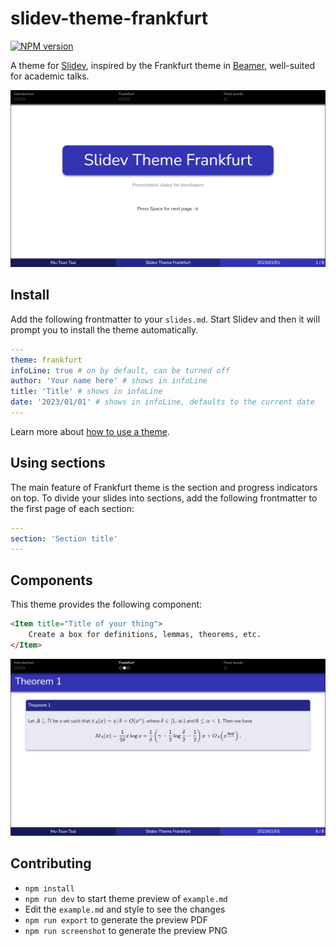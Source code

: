 # slidev-theme-frankfurt

[![NPM version](https://img.shields.io/npm/v/slidev-theme-frankfurt?color=3AB9D4&label=)](https://www.npmjs.com/package/slidev-theme-frankfurt)

A theme for [Slidev](https://github.com/slidevjs/slidev),
inspired by the Frankfurt theme in [Beamer](https://github.com/josephwright/beamer),
well-suited for academic talks.

![](screenshots/01.png)

## Install

Add the following frontmatter to your `slides.md`.
Start Slidev and then it will prompt you to install the theme automatically.

```yaml
---
theme: frankfurt
infoLine: true # on by default, can be turned off
author: 'Your name here' # shows in infoLine
title: 'Title' # shows in infoLine
date: '2023/01/01' # shows in infoLine, defaults to the current date
---
```

Learn more about [how to use a theme](https://sli.dev/guide/theme-addon#use-theme).

## Using sections

The main feature of Frankfurt theme is the section and progress indicators on top.
To divide your slides into sections,
add the following frontmatter to the first page of each section:

```yaml
---
section: 'Section title'
---
```

## Components

This theme provides the following component:

```html
<Item title="Title of your thing">
	Create a box for definitions, lemmas, theorems, etc.
</Item>
```

![](screenshots/06.png)

## Contributing

- `npm install`
- `npm run dev` to start theme preview of `example.md`
- Edit the `example.md` and style to see the changes
- `npm run export` to generate the preview PDF
- `npm run screenshot` to generate the preview PNG
